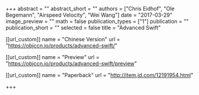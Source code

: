 +++
abstract = ""
abstract_short = ""
authors = ["Chris Eidhof", "Ole Begemann", "Airspeed Velocity", "Wei Wang"]
date = "2017-03-29"
image_preview = ""
math = false
publication_types = ["1"]
publication = ""
publication_short = ""
selected = false
title = "Advanced Swift"

[[url_custom]]
name = "Chinese Version"
url = "https://objccn.io/products/advanced-swift/"

[[url_custom]]
name = "Preview"
url = "https://objccn.io/products/advanced-swift/preview"

[[url_custom]]
name = "Paperback"
url = "http://item.jd.com/12191954.html"

+++

